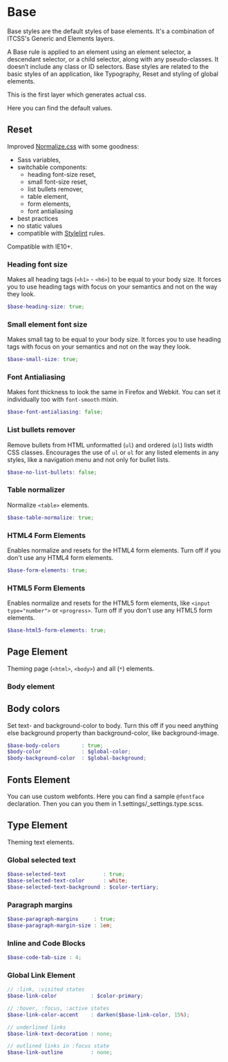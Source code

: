 # Base

Base styles are the default styles of base elements. It's a combination of
ITCSS's Generic and Elements layers.

A Base rule is applied to an element using an element selector, a
descendant selector, or a child selector, along with any pseudo-classes.
It doesn’t include any class or ID selectors. Base styles are related to
the basic styles of an application, like Typography, Reset and styling
of global elements.

This is the first layer which generates actual css.

Here you can find the default values.

## Reset

Improved [Normalize.css](https://github.com/necolas/normalize.css) with
some goodness:
- Sass variables,
- switchable components:
  - heading font-size reset,
  - small font-size reset,
  - list bullets remover,
  - table element,
  - form elements,
  - font antialiasing
- best practices
- no static values
- compatible with [Stylelint](https://stylelint.io/user-guide/rules) rules.

Compatible with IE10+.

### Heading font size

Makes all heading tags (`<h1>` - `<h6>`) to be equal to your body size.
It forces you to use heading tags with focus on your semantics and not
on the way they look.

```scss
$base-heading-size: true;
```

### Small element font size

Makes small tag to be equal to your body size.
It forces you to use heading tags with focus on your semantics and not
on the way they look.

```scss
$base-small-size: true;
```

### Font Antialiasing

Makes font thickness to look the same in Firefox and Webkit.
You can set it individually too with `font-smooth` mixin.

```scss
$base-font-antialiasing: false;
```

### List bullets remover

Remove bullets from HTML unformatted (`ul`) and ordered (`ol`) lists width
CSS classes. Encourages the use of `ul` or `ol` for any listed elements in
any styles, like a navigation menu and not only for bullet lists.

```scss
$base-no-list-bullets: false;
```

### Table normalizer

Normalize `<table>` elements.

```scss
$base-table-normalize: true;
```

### HTML4 Form Elements

Enables normalize and resets for the HTML4 form elements.
Turn off if you don't use any HTML4 form elements.

```scss
$base-form-elements: true;
```

### HTML5 Form Elements

Enables normalize and resets for the HTML5 form elements, like
`<input type="number">` or `<progress>`.
Turn off if you don't use any HTML5 form elements.

```scss
$base-html5-form-elements: true;
```

## Page Element

Theming page (`<html>`, `<body>`) and all (`*`) elements.

### Body element

## Body colors

Set text- and background-color to body. Turn this off if you need anything
else background property than background-color, like background-image.

```scss
$base-body-colors       : true;
$body-color             : $global-color;
$body-background-color  : $global-background;
```

## Fonts Element

You can use custom webfonts. Here you can find a sample `@fontface`
declaration. Then you can you them in 1.settings/_settings.type.scss.

## Type Element

Theming text elements.

### Global selected text

```scss
$base-selected-text            : true;
$base-selected-text-color      : white;
$base-selected-text-background : $color-tertiary;
```

### Paragraph margins

```scss
$base-paragraph-margins     : true;
$base-paragraph-margin-size : 1em;
```

### Inline and Code Blocks

```scss
$base-code-tab-size : 4;
```

### Global Link Element

```scss
// :link, :visited states
$base-link-color           : $color-primary;

// :hover, :focus, :active states
$base-link-color-accent    : darken($base-link-color, 15%);

// underlined links
$base-link-text-decoration : none;

// outlined links in :focus state
$base-link-outline         : none;
```
